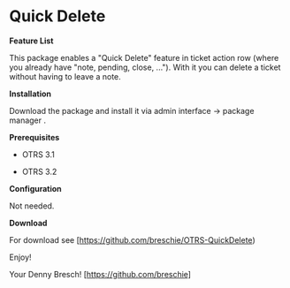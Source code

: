 
Quick Delete
========================

**Feature List**

This package enables a "Quick Delete" feature in ticket action row (where you already have "note, pending, close, ..."). With it you can delete a ticket without having to leave a note.

**Installation**

Download the package and install it via admin interface -> package manager .


**Prerequisites**

- OTRS 3.1

- OTRS 3.2

**Configuration**

Not needed.

**Download**

For download see [https://github.com/breschie/OTRS-QuickDelete)


Enjoy!

 Your Denny Bresch!
 [https://github.com/breschie]
 
 
